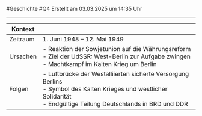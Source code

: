 #Geschichte #Q4 Erstellt am 03.03.2025 um 14:35 Uhr

---

| Kontext  |                                                                                                                                                                               |
| -------- | ----------------------------------------------------------------------------------------------------------------------------------------------------------------------------- |
| Zeitraum | 1. Juni 1948 – 12. Mai 1949                                                                                                                                                   |
| Ursachen | - Reaktion der Sowjetunion auf die Währungsreform  <br>- Ziel der UdSSR: West-Berlin zur Aufgabe zwingen  <br>- Machtkampf im Kalten Krieg um Berlin                          |
| Folgen   | - Luftbrücke der Westalliierten sicherte Versorgung Berlins  <br>- Symbol des Kalten Krieges und westlicher Solidarität  <br>- Endgültige Teilung Deutschlands in BRD und DDR |
